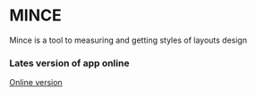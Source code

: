 # MINCE
Mince is a tool to measuring and getting styles of layouts design

### Lates version of app online

<a href="http://andreymokhovyk.io/mince/index.html">Online version</a>